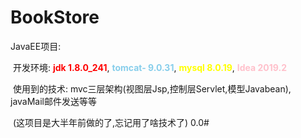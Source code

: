 # BookStore

JavaEE项目:

​	开发环境: <span style="color:red">**jdk 1.8.0_241**</span>, <span style="color:skyblue">**tomcat- 9.0.31**</span>, <span style="color:yellow">**mysql 8.0.19**</span>, <span style="color:pink">**Idea 2019.2**</span>

​	使用到的技术: mvc三层架构(视图层Jsp,控制层Servlet,模型Javabean), javaMail邮件发送等等

​	(这项目是大半年前做的了,忘记用了啥技术了)  0.0#
